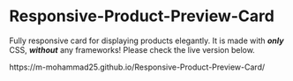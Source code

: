# Responsive-Product-Preview-Card
<p>Fully responsive card for displaying products elegantly. It is made with <em><strong>only</strong></em> CSS, <em><strong>without</strong></em> any frameworks!
Please check the live version below.</p>
https://m-mohammad25.github.io/Responsive-Product-Preview-Card/
